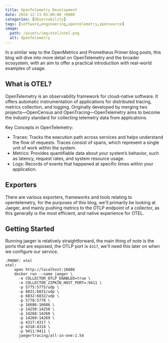 ```yaml
---
title: OpenTelemetry Development
date: 2024-12-13 05:00:00 +0000
categories: [Observability]
tags: [software,engineering,opentelemetry,opensource]
image:
  path: /assets/img/otel/otel.png
  alt: OpenTelemetry
---
```


In a similar way to the OpenMetrics and Prometheus Primer blog posts, this blog will dive into more detail on OpenTelemetry and the broader ecosystem, with an aim to offer a practical introduction with real-world examples of usage.

## What is OTEL?

OpenTelemetry is an observability framework for cloud-native software. It offers automatic instrumentation of applications for distributed tracing, metrics collection, and logging. Originally developed by merging two projects—OpenCensus and OpenTracing—OpenTelemetry aims to become the industry standard for collecting telemetry data from applications.

Key Concepts in OpenTelemetry:
- Traces: Tracks the execution path across services and helps understand the flow of requests. Traces consist of spans, which represent a single unit of work within the system.
- Metrics: Provides quantifiable data about your system’s behavior, such as latency, request rates, and system resource usage.
- Logs: Records of events that happened at specific times within your application.

## Exporters

There are various exporters, frameworks and tools relating to opentelemetry, for the purposes of this blog, we'll primarily be looking at Jaeger, and mainly pushing metrics to the OTLP endpoint of a collector, as this generally is the most efficient, and native experience for OTEL.

## Getting Started

Running jaeger is relatively straightforward, the main thing of note is the ports that are exposed, the OTLP port is `4317`, we'll need this later on when we configure our service.

```
.PHONY: otel
otel:
	open http://localhost:16686
	docker run --name jaeger \
	  -e COLLECTOR_OTLP_ENABLED=true \
	  -e COLLECTOR_ZIPKIN_HOST_PORT=:9411 \
	  -p 5775:5775/udp \
	  -p 6831:6831/udp \
	  -p 6832:6832/udp \
	  -p 5778:5778 \
	  -p 16686:16686 \
	  -p 14250:14250 \
	  -p 14268:14268 \
	  -p 14269:14269 \
	  -p 4317:4317 \
	  -p 4318:4318 \
	  -p 9411:9411 \
	  jaegertracing/all-in-one:1.54

```
